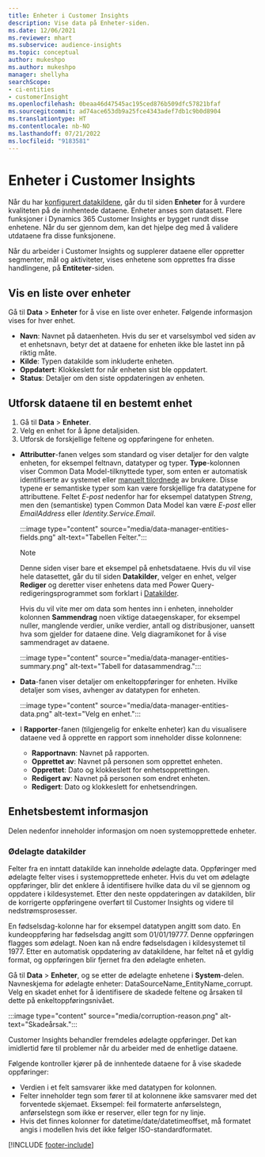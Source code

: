 ```yaml
---
title: Enheter i Customer Insights
description: Vise data på Enheter-siden.
ms.date: 12/06/2021
ms.reviewer: mhart
ms.subservice: audience-insights
ms.topic: conceptual
author: mukeshpo
ms.author: mukeshpo
manager: shellyha
searchScope:
- ci-entities
- customerInsight
ms.openlocfilehash: 0beaa46d47545ac195ced876b509dfc57821bfaf
ms.sourcegitcommit: ad74ace653db9a25fce4343adef7db1c9b0d8904
ms.translationtype: HT
ms.contentlocale: nb-NO
ms.lasthandoff: 07/21/2022
ms.locfileid: "9183581"
---
```

# <a name="entities-in-customer-insights"></a>Enheter i Customer Insights

Når du har [konfigurert datakildene](data-sources.md), går du til siden **Enheter** for å vurdere kvaliteten på de innhentede dataene. Enheter anses som datasett. Flere funksjoner i Dynamics 365 Customer Insights er bygget rundt disse enhetene. Når du ser gjennom dem, kan det hjelpe deg med å validere utdataene fra disse funksjonene.

Når du arbeider i Customer Insights og supplerer dataene eller oppretter segmenter, mål og aktiviteter, vises enhetene som opprettes fra disse handlingene, på **Entiteter**-siden.

## <a name="view-a-list-of-entities"></a>Vis en liste over enheter

Gå til **Data** > **Enheter** for å vise en liste over enheter. Følgende informasjon vises for hver enhet.

- **Navn**: Navnet på dataenheten. Hvis du ser et varselsymbol ved siden av et enhetsnavn, betyr det at dataene for enheten ikke ble lastet inn på riktig måte.
- **Kilde**: Typen datakilde som inkluderte enheten.
- **Oppdatert**: Klokkeslett for når enheten sist ble oppdatert.
- **Status**: Detaljer om den siste oppdateringen av enheten.

## <a name="explore-a-specific-entitys-data"></a>Utforsk dataene til en bestemt enhet

1. Gå til **Data** > **Enheter**.
1. Velg en enhet for å åpne detaljsiden.  
1. Utforsk de forskjellige feltene og oppføringene for enheten.

- **Attributter**-fanen velges som standard og viser detaljer for den valgte enheten, for eksempel feltnavn, datatyper og typer. **Type**-kolonnen viser Common Data Model-tilknyttede typer, som enten er automatisk identifiserte av systemet eller [manuelt tilordnede](map-entities.md) av brukere. Disse typene er semantiske typer som kan være forskjellige fra datatypene for attributtene. Feltet *E-post* nedenfor har for eksempel datatypen *Streng*, men den (semantiske) typen Common Data Model kan være *E-post* eller *EmailAddress* eller *Identity.Service.Email*.

   :::image type="content" source="media/data-manager-entities-fields.png" alt-text="Tabellen Felter.":::

   > [!NOTE]
   > Denne siden viser bare et eksempel på enhetsdataene. Hvis du vil vise hele datasettet, går du til siden **Datakilder**, velger en enhet, velger **Rediger** og deretter viser enhetens data med Power Query-redigeringsprogrammet som forklart i [Datakilder](data-sources.md).

   Hvis du vil vite mer om data som hentes inn i enheten, inneholder kolonnen **Sammendrag** noen viktige dataegenskaper, for eksempel nuller, manglende verdier, unike verdier, antall og distribusjoner, uansett hva som gjelder for dataene dine. Velg diagramikonet for å vise sammendraget av dataene.

   :::image type="content" source="media/data-manager-entities-summary.png" alt-text="Tabell for datasammendrag.":::

- **Data**-fanen viser detaljer om enkeltoppføringer for enheten. Hvilke detaljer som vises, avhenger av datatypen for enheten.

   :::image type="content" source="media/data-manager-entities-data.png" alt-text="Velg en enhet.":::

- I **Rapporter**-fanen (tilgjengelig for enkelte enheter) kan du visualisere dataene ved å opprette en rapport som inneholder disse kolonnene:

  - **Rapportnavn**: Navnet på rapporten.
  - **Opprettet av**: Navnet på personen som opprettet enheten.
  - **Opprettet**: Dato og klokkeslett for enhetsopprettingen.
  - **Redigert av**: Navnet på personen som endret enheten.
  - **Redigert**: Dato og klokkeslett for enhetsendringen.

## <a name="entity-specific-information"></a>Enhetsbestemt informasjon

Delen nedenfor inneholder informasjon om noen systemopprettede enheter.

### <a name="corrupted-data-sources"></a>Ødelagte datakilder

Felter fra en inntatt datakilde kan inneholde ødelagte data. Oppføringer med ødelagte felter vises i systemopprettede enheter. Hvis du vet om ødelagte oppføringer, blir det enklere å identifisere hvilke data du vil se gjennom og oppdatere i kildesystemet. Etter den neste oppdateringen av datakilden, blir de korrigerte oppføringene overført til Customer Insights og videre til nedstrømsprosesser. 

En fødselsdag-kolonne har for eksempel datatypen angitt som dato. En kundeoppføring har fødselsdag angitt som 01/01/19777. Denne oppføringen flagges som ødelagt. Noen kan nå endre fødselsdagen i kildesystemet til 1977. Etter en automatisk oppdatering av datakildene, har feltet nå et gyldig format, og oppføringen blir fjernet fra den ødelagte enheten.

Gå til **Data** > **Enheter**, og se etter de ødelagte enhetene i **System**-delen. Navneskjema for ødelagte enheter: DataSourceName_EntityName_corrupt. Velg en skadet enhet for å identifisere de skadede feltene og årsaken til dette på enkeltoppføringsnivået.

   :::image type="content" source="media/corruption-reason.png" alt-text="Skadeårsak.":::

Customer Insights behandler fremdeles ødelagte oppføringer. Det kan imidlertid føre til problemer når du arbeider med de enhetlige dataene.

Følgende kontroller kjører på de innhentede dataene for å vise skadede oppføringer:

- Verdien i et felt samsvarer ikke med datatypen for kolonnen.
- Felter inneholder tegn som fører til at kolonnene ikke samsvarer med det forventede skjemaet. Eksempel: feil formaterte anførselstegn, anførselstegn som ikke er reserver, eller tegn for ny linje.
- Hvis det finnes kolonner for datetime/date/datetimeoffset, må formatet angis i modellen hvis det ikke følger ISO-standardformatet.

[!INCLUDE [footer-include](includes/footer-banner.md)]
